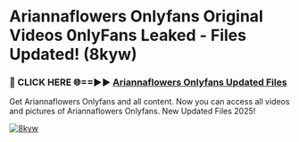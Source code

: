 # Ariannaflowers Onlyfans Original Videos 0nlyFans Leaked - Files Updated! (8kyw)

<h3>🔴 CLICK HERE 🌐==►► <a href="https://tinyurl.com/2m67pmp6" rel="nofollow">Ariannaflowers Onlyfans Updated Files</a></h3>

Get Ariannaflowers Onlyfans and all content. Now you can access all videos and pictures of Ariannaflowers Onlyfans. New Updated Files 2025!

[![8kyw](https://i.imgur.com/H4QAA4z.gif)](https://tinyurl.com/2m67pmp6)